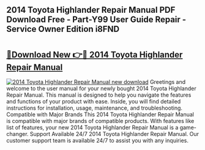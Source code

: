 ## 2014 Toyota Highlander Repair Manual PDF Download Free - Part-Y99 User Guide Repair - Service Owner Edition i8FND

# <h2><a href="http://bc40569.oget.top/?id=2014+Toyota+Highlander+Repair+Manual">🔗Download New 👉🔴 2014 Toyota Highlander Repair Manual</a></h2>

[![2014 Toyota Highlander Repair Manual new download](https://i.imgur.com/5g1atiW.png)](http://bc40569.oget.top/?id=2014+Toyota+Highlander+Repair+Manual)
Greetings and welcome to the user manual for your newly bought 2014 Toyota Highlander Repair Manual. This manual is designed to help you navigate the features and functions of your product with ease. Inside, you will find detailed instructions for installation, usage, maintenance, and troubleshooting. Compatible with Major Brands This 2014 Toyota Highlander Repair Manual is compatible with major brands of compatible products. With features like list of features, your new 2014 Toyota Highlander Repair Manual is a game-changer. Support Available 24/7 2014 Toyota Highlander Repair Manual. Our customer support team is available 24/7 to assist you with any inquiries.
